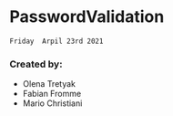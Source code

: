 # PasswordValidation
    Friday  Arpil 23rd 2021 
### Created by:

-   Olena Tretyak
-   Fabian Fromme
-   Mario Christiani
